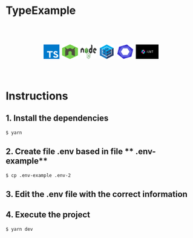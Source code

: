 # TypeExample
<h1 align="center">
<br>
<img src="./assets/ts.png" height="38" width="42">

<img src="./assets/nodemon.png" height="38" width="42">

<img src="./assets/node.png" height="38" width="42">

<img src="./assets/sequelize.png" height="38" width="42">

<img src="./assets/eslint.svg" height="38" width="42">

<img src="./assets/jwt.jpg" height="38" width="60">

<br>
<br>
</h1>

# Instructions
                                
## 1. Install the dependencies
````
$ yarn
```` 
## 2. Create file **.env** based in file ** .env-example**
````
$ cp .env-example .env-2 
```` 
## 3. Edit the .env file with the correct information
## 4. Execute the project
````
$ yarn dev 
````

